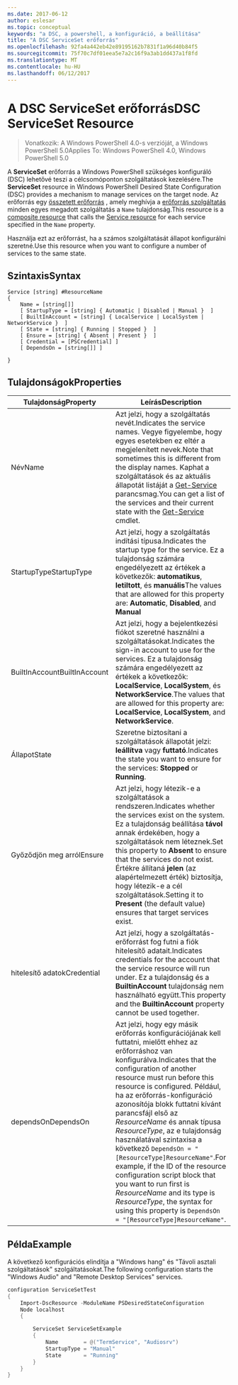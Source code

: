 ```yaml
---
ms.date: 2017-06-12
author: eslesar
ms.topic: conceptual
keywords: "a DSC, a powershell, a konfiguráció, a beállítása"
title: "A DSC ServiceSet erőforrás"
ms.openlocfilehash: 92fa4a442eb42e89195162b7831f1a96d40b84f5
ms.sourcegitcommit: 75f70c7df01eea5e7a2c16f9a3ab1dd437a1f8fd
ms.translationtype: MT
ms.contentlocale: hu-HU
ms.lasthandoff: 06/12/2017
---
```

# <a name="dsc-serviceset-resource"></a><span data-ttu-id="295fe-103">A DSC ServiceSet erőforrás</span><span class="sxs-lookup"><span data-stu-id="295fe-103">DSC ServiceSet Resource</span></span>

> <span data-ttu-id="295fe-104">Vonatkozik: A Windows PowerShell 4.0-s verzióját, a Windows PowerShell 5.0</span><span class="sxs-lookup"><span data-stu-id="295fe-104">Applies To: Windows PowerShell 4.0, Windows PowerShell 5.0</span></span>


<span data-ttu-id="295fe-105">A **ServiceSet** erőforrás a Windows PowerShell szükséges konfiguráló (DSC) lehetővé teszi a célcsomóponton szolgáltatások kezelésére.</span><span class="sxs-lookup"><span data-stu-id="295fe-105">The **ServiceSet** resource in Windows PowerShell Desired State Configuration (DSC) provides a mechanism to manage services on the target node.</span></span> <span data-ttu-id="295fe-106">Az erőforrás egy [összetett erőforrás](authoringResourceComposite.md) , amely meghívja a [erőforrás szolgáltatás](serviceResource.md) minden egyes megadott szolgáltatás a `Name` tulajdonság.</span><span class="sxs-lookup"><span data-stu-id="295fe-106">This resource is a [composite resource](authoringResourceComposite.md) that calls the [Service resource](serviceResource.md) for each service specified in the `Name` property.</span></span>

<span data-ttu-id="295fe-107">Használja ezt az erőforrást, ha a számos szolgáltatását állapot konfigurálni szeretné.</span><span class="sxs-lookup"><span data-stu-id="295fe-107">Use this resource when you want to configure a number of services to the same state.</span></span>

## <a name="syntax"></a><span data-ttu-id="295fe-108">Szintaxis</span><span class="sxs-lookup"><span data-stu-id="295fe-108">Syntax</span></span>

```
Service [string] #ResourceName
{
    Name = [string[]]
    [ StartupType = [string] { Automatic | Disabled | Manual }  ]
    [ BuiltInAccount = [string] { LocalService | LocalSystem | NetworkService }  ]
    [ State = [string] { Running | Stopped }  ]
    [ Ensure = [string] { Absent | Present }  ]
    [ Credential = [PSCredential] ]
    [ DependsOn = [string[]] ]
    
}
```

## <a name="properties"></a><span data-ttu-id="295fe-109">Tulajdonságok</span><span class="sxs-lookup"><span data-stu-id="295fe-109">Properties</span></span>

|  <span data-ttu-id="295fe-110">Tulajdonság</span><span class="sxs-lookup"><span data-stu-id="295fe-110">Property</span></span>  |  <span data-ttu-id="295fe-111">Leírás</span><span class="sxs-lookup"><span data-stu-id="295fe-111">Description</span></span>   | 
|---|---| 
| <span data-ttu-id="295fe-112">Név</span><span class="sxs-lookup"><span data-stu-id="295fe-112">Name</span></span>| <span data-ttu-id="295fe-113">Azt jelzi, hogy a szolgáltatás nevét.</span><span class="sxs-lookup"><span data-stu-id="295fe-113">Indicates the service names.</span></span> <span data-ttu-id="295fe-114">Vegye figyelembe, hogy egyes esetekben ez eltér a megjelenített nevek.</span><span class="sxs-lookup"><span data-stu-id="295fe-114">Note that sometimes this is different from the display names.</span></span> <span data-ttu-id="295fe-115">Kaphat a szolgáltatások és az aktuális állapotát listáját a [Get-Service](https://technet.microsoft.com/en-us/library/hh849804.aspx) parancsmag.</span><span class="sxs-lookup"><span data-stu-id="295fe-115">You can get a list of the services and their current state with the [Get-Service](https://technet.microsoft.com/en-us/library/hh849804.aspx) cmdlet.</span></span>|
| <span data-ttu-id="295fe-116">StartupType</span><span class="sxs-lookup"><span data-stu-id="295fe-116">StartupType</span></span>| <span data-ttu-id="295fe-117">Azt jelzi, hogy a szolgáltatás indítási típusa.</span><span class="sxs-lookup"><span data-stu-id="295fe-117">Indicates the startup type for the service.</span></span> <span data-ttu-id="295fe-118">Ez a tulajdonság számára engedélyezett az értékek a következők: **automatikus**, **letiltott**, és **manuális**</span><span class="sxs-lookup"><span data-stu-id="295fe-118">The values that are allowed for this property are: **Automatic**, **Disabled**, and **Manual**</span></span>|  
| <span data-ttu-id="295fe-119">BuiltInAccount</span><span class="sxs-lookup"><span data-stu-id="295fe-119">BuiltInAccount</span></span>| <span data-ttu-id="295fe-120">Azt jelzi, hogy a bejelentkezési fiókot szeretné használni a szolgáltatásokat.</span><span class="sxs-lookup"><span data-stu-id="295fe-120">Indicates the sign-in account to use for the services.</span></span> <span data-ttu-id="295fe-121">Ez a tulajdonság számára engedélyezett az értékek a következők: **LocalService**, **LocalSystem**, és **NetworkService**.</span><span class="sxs-lookup"><span data-stu-id="295fe-121">The values that are allowed for this property are: **LocalService**, **LocalSystem**, and **NetworkService**.</span></span>| 
| <span data-ttu-id="295fe-122">Állapot</span><span class="sxs-lookup"><span data-stu-id="295fe-122">State</span></span>| <span data-ttu-id="295fe-123">Szeretne biztosítani a szolgáltatások állapotát jelzi: **leállítva** vagy **futtató**.</span><span class="sxs-lookup"><span data-stu-id="295fe-123">Indicates the state you want to ensure for the services: **Stopped** or **Running**.</span></span>| 
| <span data-ttu-id="295fe-124">Győződjön meg arról</span><span class="sxs-lookup"><span data-stu-id="295fe-124">Ensure</span></span>| <span data-ttu-id="295fe-125">Azt jelzi, hogy létezik-e a szolgáltatások a rendszeren.</span><span class="sxs-lookup"><span data-stu-id="295fe-125">Indicates whether the services exist on the system.</span></span> <span data-ttu-id="295fe-126">Ez a tulajdonság beállítása **távol** annak érdekében, hogy a szolgáltatások nem léteznek.</span><span class="sxs-lookup"><span data-stu-id="295fe-126">Set this property to **Absent** to ensure that the services do not exist.</span></span> <span data-ttu-id="295fe-127">Értékre állítaná **jelen** (az alapértelmezett érték) biztosítja, hogy létezik-e a cél szolgáltatások.</span><span class="sxs-lookup"><span data-stu-id="295fe-127">Setting it to **Present** (the default value) ensures that target services exist.</span></span>|
| <span data-ttu-id="295fe-128">hitelesítő adatok</span><span class="sxs-lookup"><span data-stu-id="295fe-128">Credential</span></span>| <span data-ttu-id="295fe-129">Azt jelzi, hogy a szolgáltatás-erőforrást fog futni a fiók hitelesítő adatait.</span><span class="sxs-lookup"><span data-stu-id="295fe-129">Indicates credentials for the account that the service resource will run under.</span></span> <span data-ttu-id="295fe-130">Ez a tulajdonság és a **BuiltinAccount** tulajdonság nem használható együtt.</span><span class="sxs-lookup"><span data-stu-id="295fe-130">This property and the **BuiltinAccount** property cannot be used together.</span></span>| 
| <span data-ttu-id="295fe-131">dependsOn</span><span class="sxs-lookup"><span data-stu-id="295fe-131">DependsOn</span></span>| <span data-ttu-id="295fe-132">Azt jelzi, hogy egy másik erőforrás konfigurációjának kell futtatni, mielőtt ehhez az erőforráshoz van konfigurálva.</span><span class="sxs-lookup"><span data-stu-id="295fe-132">Indicates that the configuration of another resource must run before this resource is configured.</span></span> <span data-ttu-id="295fe-133">Például, ha az erőforrás-konfiguráció azonosítója blokk futtatni kívánt parancsfájl első az *ResourceName* és annak típusa *ResourceType*, az e tulajdonság használatával szintaxisa a következő `DependsOn = "[ResourceType]ResourceName"`.</span><span class="sxs-lookup"><span data-stu-id="295fe-133">For example, if the ID of the resource configuration script block that you want to run first is *ResourceName* and its type is *ResourceType*, the syntax for using this property is `DependsOn = "[ResourceType]ResourceName"`.</span></span>| 



## <a name="example"></a><span data-ttu-id="295fe-134">Példa</span><span class="sxs-lookup"><span data-stu-id="295fe-134">Example</span></span>

<span data-ttu-id="295fe-135">A következő konfigurációs elindítja a "Windows hang" és "Távoli asztali szolgáltatások" szolgáltatásokat.</span><span class="sxs-lookup"><span data-stu-id="295fe-135">The following configuration starts the "Windows Audio" and "Remote Desktop Services" services.</span></span>

```powershell
configuration ServiceSetTest
{
    Import-DscResource -ModuleName PSDesiredStateConfiguration
    Node localhost
    {

        ServiceSet ServiceSetExample
        {
            Name        = @("TermService", "Audiosrv")
            StartupType = "Manual"
            State       = "Running"
        } 
    }
}
```

